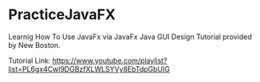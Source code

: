 # PracticeJavaFX
Learnig How To Use JavaFx via  JavaFx Java GUI Design Tutorial provided by New Boston.

Tutorial Link: https://www.youtube.com/playlist?list=PL6gx4Cwl9DGBzfXLWLSYVy8EbTdpGbUIG
